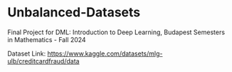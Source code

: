 # Unbalanced-Datasets

Final Project for DML: Introduction to Deep Learning, Budapest Semesters in Mathematics - Fall 2024

Dataset Link: https://www.kaggle.com/datasets/mlg-ulb/creditcardfraud/data